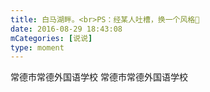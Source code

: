 ```yaml
---
title: 白马湖畔。<br>PS：经某人吐槽，换一个风格🙂
date: 2016-08-29 18:43:08
mCategories: [说说]
type: moment
---
```


<div id="pics-20160829184308"></div>

<script src="/lib/moment/pics.js"></script>
<script>
var data = [
    {"link": "2016-08-29_000000.jpeg", "type": "shuoshuo"},
    {"link": "2016-08-29_000001.jpeg", "type": "shuoshuo"},
    {"link": "2016-08-29_000002.jpeg", "type": "shuoshuo"},
    {"link": "2016-08-29_000003.jpeg", "type": "shuoshuo"},
    {"link": "2016-08-29_000004.jpeg", "type": "shuoshuo"},
    {"link": "2016-08-29_000005.jpeg", "type": "shuoshuo"},
    {"link": "2016-08-29_000006.jpeg", "type": "shuoshuo"},
    {"link": "2016-08-29_000007.jpeg", "type": "shuoshuo"},
    {"link": "2016-08-29_000008.jpeg", "type": "shuoshuo"}
];
picsRender(data, "pics-20160829184308");
</script>

常德市常德外国语学校
常德市常德外国语学校
